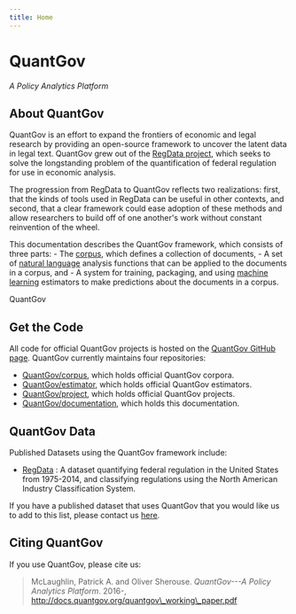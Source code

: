 ```yaml
---
title: Home
---
```


# QuantGov

*A Policy Analytics Platform*

## About QuantGov

QuantGov is an effort to expand the frontiers of economic and legal research by
providing an open-source framework to uncover the latent data in legal text.
QuantGov grew out of the [RegData project](https://quantgov.org/regdata), which
seeks to solve the longstanding problem of the quantification of federal
regulation for use in economic analysis.

The progression from RegData to QuantGov reflects two realizations: first, that
the kinds of tools used in RegData can be useful in other contexts, and second,
that a clear framework could ease adoption of these methods and allow
researchers to build off of one another's work without constant reinvention of
the wheel.

This documentation describes the QuantGov framework, which consists of three
parts: - The [corpus](corpus.markdown), which defines a collection of
documents, - A set of [natural language](nlp.markdown) analysis functions that
can be applied to the documents in a corpus, and - A system for training,
packaging, and using [machine learning](ml.markdown) estimators to make
predictions about the documents in a corpus.

QuantGov

## Get the Code

All code for official QuantGov projects is hosted on the [QuantGov GitHub
page](https://github.com/QuantGov). QuantGov currently maintains four
repositories:

-   [QuantGov/corpus](https://github.com/QuantGov/corpus), which holds official
    QuantGov corpora.
-   [QuantGov/estimator](https://github.com/QuantGov/estimator), which holds
    official QuantGov estimators.
-   [QuantGov/project](https://github.com/QuantGov/project), which holds
    official QuantGov projects.
-   [QuantGov/documentation](https://github.com/QuantGov/documentation), which
    holds this documentation.

## QuantGov Data

Published Datasets using the QuantGov framework include:

-   [RegData](http://regdata.org/data) : A dataset quantifying federal
    regulation in the United States from 1975-2014, and classifying regulations
    using the North American Industry Classification System.

If you have a published dataset that uses QuantGov that you would like us to
add to this list, please contact us [here](mailto:info@quantgov.org).

## Citing QuantGov

If you use QuantGov, please cite us:

> McLaughlin, Patrick A. and Oliver Sherouse. *QuantGov---A Policy Analytics
> Platform*. 2016-, http://docs.quantgov.org/quantgov\_working\_paper.pdf

